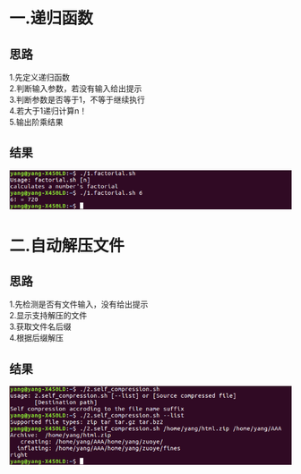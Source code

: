# 一.递归函数
## 思路

1.先定义递归函数<br>
2.判断输入参数，若没有输入给出提示<br>
3.判断参数是否等于1，不等于继续执行<br>
4.若大于1递归计算n！<br>
5.输出阶乘结果<br>

## 结果
![结果](https://github.com/YcherishY/linux/raw/master/picture/1.png)

# 二.自动解压文件
## 思路

1.先检测是否有文件输入，没有给出提示<br>
2.显示支持解压的文件<br>
3.获取文件名后缀<br>
4.根据后缀解压<br>

## 结果
![结果](https://github.com/YcherishY/linux/raw/master/picture/2.png)

